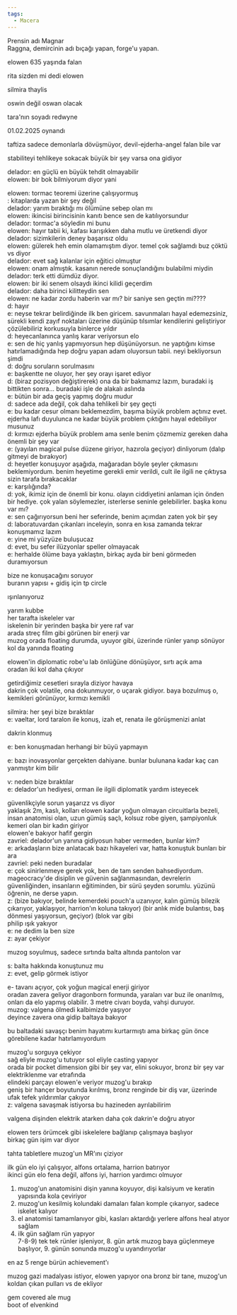 ```yaml
---  
tags:  
  - Macera  
---  
```

  
Prensin adı Magnar  
Raggna, demircinin adı bıçağı yapan, forge'u yapan.  
  
  
elowen 635 yaşında falan  
  
rita sizden mi dedi elowen  
  
silmira thaylis  
  
  
oswin değil oswan olacak  
  
  
  
tara'nın soyadı redwyne  
  
01.02.2025 oynandı  
  
taftiza sadece demonlarla dövüşmüyor, devil-ejderha-angel falan bile var  
  
stabiliteyi tehlikeye sokacak büyük bir şey varsa ona gidiyor  
  
  
delador: en güçlü en büyük tehdit olmayabilir  
elowen: bir bok bilmiyorum diyor yani  
  
  
elowen: tormac teoremi üzerine çalışıyormuş  
	: kitaplarda yazan bir şey değil  
delador: yarım bıraktığı mı ölümüne sebep olan mı  
elowen: ikincisi birincisinin kanıtı bence sen de katılıyorsundur  
delador: tormac'a söyledin mi bunu  
elowen: hayır tabii ki, kafası karışıkken daha mutlu ve üretkendi diyor  
delador: sizimkilerin deney başarısız oldu  
elowen: gülerek heh emin olamamıştım diyor. temel çok sağlamdı buz çöktü vs diyor  
delador: evet sağ kalanlar için eğitici olmuştur  
elowen: onam almıştık. kasanın nerede sonuçlandığını bulabilmi miydin  
delador: terk etti dümdüz diyor.  
elowen: bir iki senem olsaydı ikinci kilidi geçerdim  
delador: daha birinci kilitteydin sen  
elowen: ne kadar zordu haberin var mı? bir saniye sen geçtin mi????  
d: hayır  
e: neyse tekrar belirdiğinde ilk ben giricem. savunmaları hayal edemezsiniz, sürekli kendi zayıf noktaları üzerine düşünüp tılsımlar kendilerini geliştiriyor çözülebiliriz korkusuyla binlerce yıldır  
d: heyecanlanınca yanlış karar veriyorsun elo  
e: sen de hiç yanlış yapmıyorsun hep düşünüyorsun. ne yaptığını kimse hatırlamadığında hep doğru yapan adam oluyorsun tabii. neyi bekliyorsun şimdi  
d: doğru soruların sorulmasını  
e: başkentte ne oluyor, her şey orayı işaret ediyor  
d: (biraz pozisyon değiştirerek) ona da bir bakmamız lazım, buradaki iş bittikten sonra... buradaki işle de alakalı aslında  
e: bütün bir ada geçiş yapmış doğru mudur  
d: sadece ada değil, çok daha tehlikeli bir şey geçti  
e: bu kadar cesur olmanı beklemezdim, başıma büyük problem açtınız evet. ejderha lafı duyulunca ne kadar büyük problem çıktığını hayal edebiliyor musunuz  
d: kırmızı ejderha büyük problem ama senle benim çözmemiz gereken daha önemli bir şey var  
e: (yayılan magical pulse düzene giriyor, hazırola geçiyor) dinliyorum (dalıp gitmeyi de bırakıyor)  
d: heyetler konuşuyor aşağıda, mağaradan böyle şeyler çıkmasını beklemiyordum. benim heyetime gerekli emir verildi, cult ile ilgili ne çıktıysa sizin tarafa bırakacaklar  
e: karşılığında?  
d: yok, ikimiz için de önemli bir konu. olayın ciddiyetini anlaman için önden bir hediye. çok yalan söylemezler, isterlerse seninle gelebilirler. başka konu var mı?  
e: sen çağırıyorsun beni her seferinde, benim açımdan zaten yok bir şey  
d: laboratuvardan çıkanları inceleyin, sonra en kısa zamanda tekrar konuşmamız lazım  
e: yine mi yüzyüze buluşucaz  
d: evet, bu sefer ilüzyonlar speller olmayacak  
e: herhalde ölüme baya yaklaştın, birkaç ayda bir beni görmeden duramıyorsun  
  
  
  
bize ne konuşacağını soruyor  
buranın yapısı + gidiş için tp circle  
  
  
ışınlanıyoruz  
  
yarım kubbe  
her tarafta iskeleler var  
iskelenin bir yerinden başka bir yere raf var  
arada streç film gibi görünen bir enerji var  
muzog orada floating durumda, uyuyor gibi, üzerinde rünler yanıp sönüyor  
kol da yanında floating  
  
  
  
  
  
elowen'in diplomatic robe'u lab önlüğüne dönüşüyor, sırtı açık ama  
oradan iki kol daha çıkıyor  
  
  
getirdiğimiz cesetleri sırayla diziyor havaya  
dakrin çok volatile, ona dokunmuyor, o uçarak gidiyor. baya bozulmuş o, kemikleri görünüyor, kırmızı kemikli  
  
  
silmira: her şeyi bize bıraktılar  
e: vaeltar, lord taralon ile konuş, izah et, renata ile görüşmenizi anlat  
  
dakrin klonmuş  
  
e: ben konuşmadan herhangi bir büyü yapmayın  
  
e: bazı inovasyonlar gerçekten dahiyane. bunlar bulunana kadar kaç can yanmıştır kim bilir  
  
v: neden bize bıraktılar  
e: delador'un hediyesi, orman ile ilgili diplomatik yardım isteyecek  
  
  
  
güvenlikçiyle sorun yaşarızz vs diyor  
yaklaşık 2m, kaslı, kolları elowen kadar yoğun olmayan circuitlarla bezeli, insan anatomisi olan, uzun gümüş saçlı, kolsuz robe giyen, şampiyonluk kemeri olan bir kadın giriyor  
elowen'e bakıyor hafif gergin  
zavriel: delador'un yanına gidiyosun haber vermeden, bunlar kim?  
e: arkadaşların bize anlatacak bazı hikayeleri var, hatta konuştuk bunları bir ara  
zavriel: peki neden buradalar  
e: çok sinirlenmeye gerek yok, ben de tam senden bahsediyordum. mageocracy'de disiplin ve güvenin sağlanmasından, devrelerin güvenliğinden, insanların eğitiminden, bir sürü şeyden sorumlu. yüzünü öğrenin, ne derse yapın.  
z: (bize bakıyor, belinde kemerdeki pouch'a uzanıyor, kalın gümüş bilezik çıkarıyor, yaklaşıyor, harrion'ın koluna takıyor) (bir anlık mide bulantısı, baş dönmesi yaşıyorsun, geçiyor) (blok var gibi  
philip ışık yakıyor  
e: ne dedim la ben size  
z: ayar çekiyor  
  
muzog soyulmuş, sadece sırtında balta altında pantolon var  
  
s: balta hakkında konuştunuz mu  
z: evet, gelip görmek istiyor  
  
  
e- tavanı açıyor, çok yoğun magical enerji giriyor  
oradan zavera geliyor dragonborn formunda, yaraları var buz ile onarılmış, onları da elo yapmış olabilir. 3 metre civarı boyda, vahşi duruyor.  
muzog: valgena ölmedi kalbimizde yaşıyor  
deyince zavera ona gidip baltaya bakıyor  
  
  
bu baltadaki savaşçı benim hayatımı kurtarmıştı ama birkaç gün önce görebilene kadar hatırlamıyordum  
  
  
muzog'u sorguya çekiyor  
sağ eliyle muzog'u tutuyor sol eliyle casting yapıyor  
orada bir pocket dimension gibi bir şey var, elini sokuyor, bronz bir şey var elektriklenme var etrafında  
elindeki parçayı elowen'e veriyor muzog'u bırakıp  
geniş bir hançer boyutunda kırılmış, bronz renginde bir diş var, üzerinde ufak tefek yıldırımlar çakıyor  
z: valgena savaşmak istiyorsa bu hazineden ayrılabilirim  
  
valgena dişinden elektrik atarken daha çok dakrin'e doğru atıyor  
  
  
  
elowen ters örümcek gibi iskelelere bağlanıp çalışmaya başlıyor  
birkaç gün işim var diyor  
  
  
tahta tabletlere muzog'un MR'ını çiziyor  
  
  
  
ilk gün elo iyi çalışıyor, alfons ortalama, harrion batırıyor  
ikinci gün elo fena değil, alfons iyi, harrion yardımcı olmuyor  
1) muzog'un anatomisini dişin yanına koyuyor, dişi kalsiyum ve keratin yapısında kola çeviriyor  
2) muzog'un kesilmiş kolundaki damaları falan komple çıkarıyor, sadece iskelet kalıyor  
3) el anatomisi tamamlanıyor gibi, kasları aktardığı yerlere alfons heal atıyor sağlam  
4) ilk gün sağlam rün yapıyor  
7-8-9) tek tek rünler işleniyor, 8. gün artık muzog baya güçlenmeye başlıyor, 9. günün sonunda muzog'u uyandırıyorlar  
  
  
  
  
  
en az 5 renge bürün achievement'ı  
  
  
  
muzog gazi madalyası istiyor, elowen yapıyor ona bronz bir tane, muzog'un koldan çıkan pulları vs de ekliyor  
  
  
  
  
gem covered ale mug  
boot of elvenkind